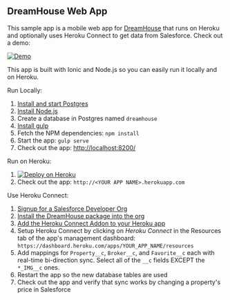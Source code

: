 DreamHouse Web App
------------------

This sample app is a mobile web app for [DreamHouse](https://dreamhouse-site.herokuapp.com/) that runs on Heroku and optionally uses Heroku Connect to get data from Salesforce.  Check out a demo:

[![Demo](http://img.youtube.com/vi/sSoUGkqveMo/0.jpg)](http://www.youtube.com/watch?v=sSoUGkqveMo)

This app is built with Ionic and Node.js so you can easily run it locally and on Heroku.

Run Locally:

1. [Install and start Postgres](https://wiki.postgresql.org/wiki/Detailed_installation_guides)
1. [Install Node.js](https://nodejs.org/en/)
1. Create a database in Postgres named `dreamhouse`
1. [Install gulp](https://github.com/gulpjs/gulp/blob/master/docs/getting-started.md)
1. Fetch the NPM dependencies: `npm install`
1. Start the app: `gulp serve`
1. Check out the app: [http://localhost:8200/](http://localhost:8200/)

Run on Heroku:

1. [![Deploy on Heroku](https://www.herokucdn.com/deploy/button.png)](https://heroku.com/deploy?template=https://github.com/dreamhouseapp/dreamhouse-web-app)
1. Check out the app: `http://<YOUR APP NAME>.herokuapp.com`

Use Heroku Connect:

1. [Signup for a Salesforce Developer Org](https://developer.salesforce.com/signup)
1. [Install the DreamHouse package into the org](https://dreamhouse-site.herokuapp.com/installation/)
1. [Add the Heroku Connect Addon to your Heroku app](https://elements.heroku.com/addons/herokuconnect)
1. Setup Heroku Connect by clicking on *Heroku Connect* in the Resources tab of the app's management dashboard: `https://dashboard.heroku.com/apps/YOUR_APP_NAME/resources`
1. Add mappings for `Property__c`, `Broker__c`, and `Favorite__c` each with real-time bi-direction sync.  Select all of the `__c` fields EXCEPT the `*_IMG__c` ones.
1. Restart the app so the new database tables are used
1. Check out the app and verify that sync works by changing a property's price in Salesforce

